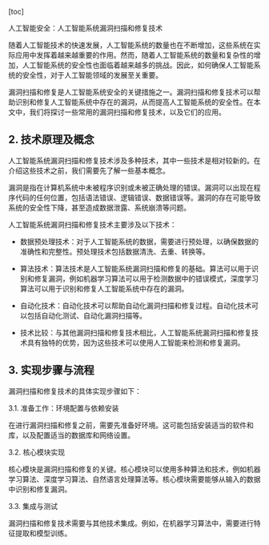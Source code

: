 
[toc]                    
                
                
人工智能安全：人工智能系统漏洞扫描和修复技术

随着人工智能技术的快速发展，人工智能系统的数量也在不断增加，这些系统在实际应用中发挥着越来越重要的作用。然而，随着人工智能系统的数量和复杂性的增加，人工智能系统的安全性也面临着越来越多的挑战。因此，如何确保人工智能系统的安全性，对于人工智能领域的发展至关重要。

漏洞扫描和修复是人工智能系统安全的关键措施之一。漏洞扫描和修复技术可以帮助识别和修复人工智能系统中存在的漏洞，从而提高人工智能系统的安全性。在本文中，我们将探讨一些常用的漏洞扫描和修复技术，以及它们的应用。

## 2. 技术原理及概念

人工智能系统漏洞扫描和修复技术涉及多种技术，其中一些技术是相对较新的。在介绍这些技术之前，我们需要先了解一些基本概念。

漏洞是指在计算机系统中未被程序识别或未被正确处理的错误。漏洞可以出现在程序代码的任何位置，包括语法错误、逻辑错误、数据错误等。漏洞的存在可能导致系统的安全性下降，甚至造成数据泄露、系统崩溃等问题。

人工智能系统漏洞扫描和修复技术主要涉及以下技术：

- 数据预处理技术：对于人工智能系统的数据，需要进行预处理，以确保数据的准确性和完整性。预处理技术包括数据清洗、去重、转换等。

- 算法技术：算法技术是人工智能系统漏洞扫描和修复的基础。算法可以用于识别和修复漏洞，例如机器学习算法可以用于检测数据中的错误模式，深度学习算法可以用于识别和修复人工智能系统中存在的漏洞。

- 自动化技术：自动化技术可以帮助自动化漏洞扫描和修复过程。自动化技术可以包括自动化测试、自动化漏洞扫描等。

- 技术比较：与其他漏洞扫描和修复技术相比，人工智能系统漏洞扫描和修复技术具有独特的优势，因为这些技术可以使用人工智能来检测和修复漏洞。

## 3. 实现步骤与流程

漏洞扫描和修复技术的具体实现步骤如下：

3.1. 准备工作：环境配置与依赖安装

在进行漏洞扫描和修复之前，需要先准备好环境。这可能包括安装适当的软件和库，以及配置适当的数据库和网络设置。

3.2. 核心模块实现

核心模块是漏洞扫描和修复的关键。核心模块可以使用多种算法和技术，例如机器学习算法、深度学习算法、自然语言处理算法等。核心模块需要能够从输入的数据中识别和修复漏洞。

3.3. 集成与测试

漏洞扫描和修复技术需要与其他技术集成。例如，在机器学习算法中，需要进行特征提取和模型训练。

